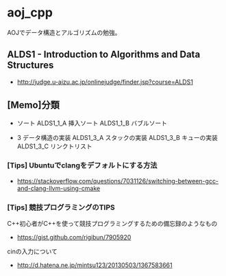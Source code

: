# aoj_cpp

AOJでデータ構造とアルゴリズムの勉強。

## ALDS1 - Introduction to Algorithms and Data Structures 
- http://judge.u-aizu.ac.jp/onlinejudge/finder.jsp?course=ALDS1

## [Memo]分類
- ソート
ALDS1_1_A 挿入ソート
ALDS1_1_B バブルソート

- 3 データ構造の実装
ALDS1_3_A スタックの実装
ALDS1_3_B キューの実装
ALDS1_3_C リンクトリスト



### [Tips] Ubuntuでclangをデフォルトにする方法
- https://stackoverflow.com/questions/7031126/switching-between-gcc-and-clang-llvm-using-cmake


### [Tips] 競技プログラミングのTIPS

C++初心者がC++を使って競技プログラミングするための備忘録のようなもの
- https://gist.github.com/rigibun/7905920

cinの入力について
- http://d.hatena.ne.jp/mintsu123/20130503/1367583661

